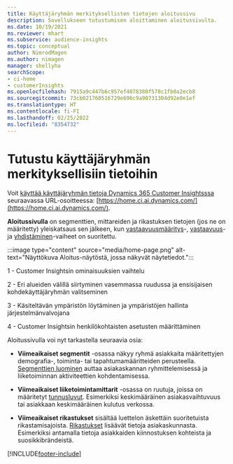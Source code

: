 ```yaml
---
title: Käyttäjäryhmän merkityksellisten tietojen aloitussivu
description: Sovellukseen tutustumisen aloittaminen aloitussivulta.
ms.date: 10/19/2021
ms.reviewer: mhart
ms.subservice: audience-insights
ms.topic: conceptual
author: NimrodMagen
ms.author: nimagen
manager: shellyha
searchScope:
- ci-home
- customerInsights
ms.openlocfilehash: 7915a9c447b6c957ef4078380f578c1fb0a2ecb8
ms.sourcegitcommit: 73cb021760516729e696c9a90731304d92e0e1ef
ms.translationtype: HT
ms.contentlocale: fi-FI
ms.lasthandoff: 02/25/2022
ms.locfileid: "8354732"
---
```

# <a name="explore-audience-insights"></a>Tutustu käyttäjäryhmän merkityksellisiin tietoihin

Voit [käyttää käyttäjäryhmän tietoja Dynamics 365 Customer Insightsssa](https://home.ci.ai.dynamics.com/) seuraavassa URL-osoitteessa: [https://home.ci.ai.dynamics.com/](https://home.ci.ai.dynamics.com/).

**Aloitussivulla** on segmenttien, mittareiden ja rikastuksen tietojen (jos ne on määritetty) yleiskatsaus sen jälkeen, kun [vastaavuusmääritys](map-entities.md)-, [vastaavuus](match-entities.md)- ja [yhdistäminen](merge-entities.md)-vaiheet on suoritettu.

:::image type="content" source="media/home-page.png" alt-text="Näyttökuva Aloitus-näytöstä, jossa näkyvät näytetiedot.":::

1 - Customer Insightsin ominaisuuksien vaihtelu 

2 - Eri alueiden välillä siirtyminen vasemmassa ruudussa ja ensisijaisen kohdekäyttäjäryhmän valitseminen

3 - Käsiteltävän ympäristön löytäminen ja ympäristöjen hallinta järjestelmänvalvojana

4 - Customer Insightsin henkilökohtaisten asetusten määrittäminen

Aloitussivulla voi nyt tarkastella seuraavia osia:

- **Viimeaikaiset segmentit** -osassa näkyy ryhmä asiakkaita määritettyjen demografia-, toiminta- tai tapahtumamääritteiden perusteella. [Segmenttien luominen](segments.md) auttaa asiakaskannan ryhmittelemisessä ja liiketoiminnan aktiviteettien kohdentamisessa.

- **Viimeaikaiset liiketoimintamittarit** -osassa on ruutuja, joissa on määritetyt [tunnusluvut](measures.md). Esimerkiksi keskimääräinen asiakasvaihtuvuus tai asiakkaan keskimääräinen kulutus verkossa.

- **Viimeaikaiset rikastukset** sisältää luettelon äskettäin suoritetuista rikastamisajoista. [Rikastukset](enrichment-hub.md) lisäävät tietoja asiakaskunnasta. Esimerkiksi antamalla tietoja asiakkaiden kiinnostuksen kohteista ja suosikkibrändeistä.


[!INCLUDE[footer-include](../includes/footer-banner.md)]
